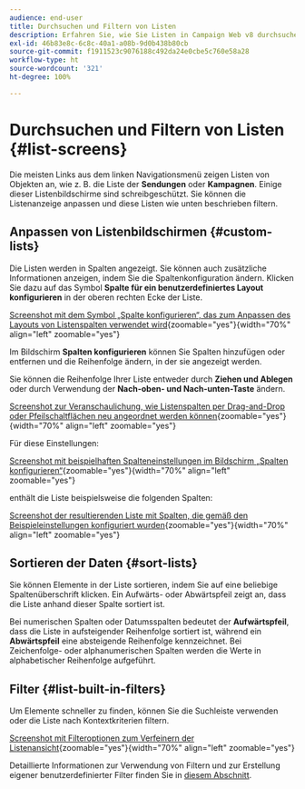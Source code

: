```yaml
---
audience: end-user
title: Durchsuchen und Filtern von Listen
description: Erfahren Sie, wie Sie Listen in Campaign Web v8 durchsuchen und filtern
exl-id: 46b83e8c-6c8c-40a1-a08b-9d0b438b80cb
source-git-commit: f1911523c9076188c492da24e0cbe5c760e58a28
workflow-type: ht
source-wordcount: '321'
ht-degree: 100%

---
```


# Durchsuchen und Filtern von Listen {#list-screens}

Die meisten Links aus dem linken Navigationsmenü zeigen Listen von Objekten an, wie z. B. die Liste der **Sendungen** oder **Kampagnen**. Einige dieser Listenbildschirme sind schreibgeschützt. Sie können die Listenanzeige anpassen und diese Listen wie unten beschrieben filtern.

## Anpassen von Listenbildschirmen {#custom-lists}

Die Listen werden in Spalten angezeigt. Sie können auch zusätzliche Informationen anzeigen, indem Sie die Spaltenkonfiguration ändern. Klicken Sie dazu auf das Symbol **Spalte für ein benutzerdefiniertes Layout konfigurieren** in der oberen rechten Ecke der Liste.

[Screenshot mit dem Symbol „Spalte konfigurieren“, das zum Anpassen des Layouts von Listenspalten verwendet wird](assets/config-columns.png){zoomable="yes"}{width="70%" align="left" zoomable="yes"}

Im Bildschirm **Spalten konfigurieren** können Sie Spalten hinzufügen oder entfernen und die Reihenfolge ändern, in der sie angezeigt werden.

Sie können die Reihenfolge Ihrer Liste entweder durch **Ziehen und Ablegen** oder durch Verwendung der **Nach-oben- und Nach-unten-Taste** ändern.

[Screenshot zur Veranschaulichung, wie Listenspalten per Drag-and-Drop oder Pfeilschaltflächen neu angeordnet werden können](assets/list-reorder.png){zoomable="yes"}{width="70%" align="left" zoomable="yes"}

Für diese Einstellungen:

[Screenshot mit beispielhaften Spalteneinstellungen im Bildschirm „Spalten konfigurieren“](assets/columns.png){zoomable="yes"}{width="70%" align="left" zoomable="yes"}

enthält die Liste beispielsweise die folgenden Spalten:

[Screenshot der resultierenden Liste mit Spalten, die gemäß den Beispieleinstellungen konfiguriert wurden](assets/column-sample.png){zoomable="yes"}{width="70%" align="left" zoomable="yes"}

## Sortieren der Daten {#sort-lists}

Sie können Elemente in der Liste sortieren, indem Sie auf eine beliebige Spaltenüberschrift klicken. Ein Aufwärts- oder Abwärtspfeil zeigt an, dass die Liste anhand dieser Spalte sortiert ist.

Bei numerischen Spalten oder Datumsspalten bedeutet der **Aufwärtspfeil**, dass die Liste in aufsteigender Reihenfolge sortiert ist, während ein **Abwärtspfeil** eine absteigende Reihenfolge kennzeichnet. Bei Zeichenfolge- oder alphanumerischen Spalten werden die Werte in alphabetischer Reihenfolge aufgeführt.

## Filter {#list-built-in-filters}

Um Elemente schneller zu finden, können Sie die Suchleiste verwenden oder die Liste nach Kontextkriterien filtern.

[Screenshot mit Filteroptionen zum Verfeinern der Listenansicht](assets/filter.png){zoomable="yes"}{width="70%" align="left" zoomable="yes"}

Detaillierte Informationen zur Verwendung von Filtern und zur Erstellung eigener benutzerdefinierter Filter finden Sie in [diesem Abschnitt](../query/filter.md).

<!--
## Use advanced attributes {#adv-attributes}

>[!CONTEXTUALHELP]
>id="acw_attributepicker_advancedfields"
>title="Display advanced attributes"
>abstract="Only the most common attributes are displayed by default in the attribute list. Activate the **Display advanced attributes** toggle to see all available attributes for the current list in the left palette of the rule builder, such as nodes, groupings, 1-1 links, 1-N links."

>[!CONTEXTUALHELP]
>id="acw_rulebuilder_advancedfields"
>title="Rule builder advanced fields"
>abstract="Only the most common attributes are displayed by default in the attribute list. Activate the **Display advanced attributes** toggle to see all available attributes for the current list in the left palette of the rule builder, such as nodes, groupings, 1-1 links, 1-N links."

>[!CONTEXTUALHELP]
>id="acw_rulebuilder_properties_advanced"
>title="Rule builder advanced attributes"
>abstract="Only the most common attributes are displayed by default in the attribute list. Activate the **Display advanced attributes** toggle to see all available attributes for the current list in the left palette of the rule builder, such as nodes, groupings, 1-1 links, 1-N links."

Only the most common attributes are displayed by default in the attribute list and filter configuration screens. Attributes set as `advanced` attributes in the data schema are hidden from the configuration screens.

Activate the **Display advanced attributes** toggle to see all available attributes for the current list in the left palette of the rule builder, such as nodes, groupings, 1-1 links, 1-N links. The attribute list updates instantly.

[The screenshot shows the Display advanced attributes toggle used to reveal hidden attributes in the rule builder palette.](assets/adv-toggle.png){zoomable="yes"}{width="70%" align="left" zoomable="yes"}
-->